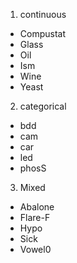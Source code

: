 1. continuous
 - Compustat
 - Glass
 - Oil
 - Ism
 - Wine
 - Yeast

2. categorical
 - bdd
 - cam 
 - car
 - led
 - phosS

3. Mixed
 - Abalone
 - Flare-F
 - Hypo
 - Sick
 - Vowel0
